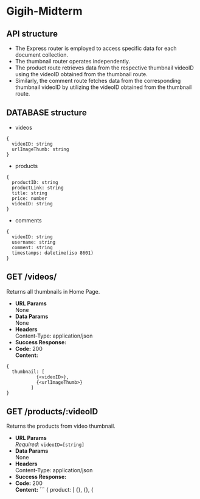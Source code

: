 # Gigih-Midterm

## API structure
- The Express router is employed to access specific data for each document collection.
- The thumbnail router operates independently.
- The product route retrieves data from the respective thumbnail videoID using the videoID obtained from the thumbnail  route.
- Similarly, the comment route fetches data from the corresponding thumbnail videoID by utilizing the videoID obtained from the thumbnail route.

## DATABASE structure
* videos
```
{
  videoID: string
  urlImageThumb: string
}
```
* products
```
{
  productID: string
  productLink: string
  title: string
  price: number
  videoID: string
}
```
* comments
```
{
  videoID: string
  username: string
  comment: string
  timestamps: datetime(iso 8601)
}
```
**GET /videos/**
----
  Returns all thumbnails in Home Page.
* **URL Params**  
  None
* **Data Params**  
  None
* **Headers**  
  Content-Type: application/json  
* **Success Response:**  
* **Code:** 200  
  **Content:**  
```
{
  thumbnail: [
           {<videoID>},
           {<urlImageThumb>}
         ]
}
```
**GET /products/:videoID**
----
  Returns the products from video thumbnail.
* **URL Params**  
  *Required:* `videoID=[string]`
* **Data Params**  
  None
* **Headers**  
  Content-Type: application/json  
* **Success Response:** 
* **Code:** 200  
  **Content:**  ```
{
  product: [
            {<productID>},
            {<productLink>},
            {<title>},
            {<price>},
            {<videoID>}
         ]
}
``` 
* **Error Response:**  
  * **Code:** 404  
  **Content:** `{ error : "Thumbnail not found" }`  
  OR  
  * **Code:** 500  
  **Content:** `{ error : error : "Internal Server Error" }`
  
**GET /comment/:videoID**
----
  Returns the comments from video thumbnail.
* **URL Params**  
  *Required:* `videoID=[string]`
* **Data Params**  
  None
* **Headers**  
  Content-Type: application/json  
* **Success Response:** 
* **Code:** 200  
  **Content:**  ```
{
  product: [
           {<videoID>},
           {<username>},
		   {<comment>},
		   {<timestamp>}
         ]
}
``` 
* **Error Response:**  
  * **Code:** 404  
  **Content:** `{ error : "Thumbnail not found" }`  
  OR  
  * **Code:** 500  
  **Content:** `{ error : error : "Internal Server Error" }`
  
  
  **POST /videos/add**
----
  Add a new thumbnail to homepage.
* **URL Params**  
  None
* **Headers**  
  Content-Type: application/json  
* **Data Params**  
```
  {
    videoID: string,
    urlImageThumb: string
  }
```
* **Success Response:**  
* **Code:** 200  
  **Content:**  ```
  {
    videoID: string,
    urlImageThumb: string
  }
``` 
* **Error Response:**  
* **Code:** 500  
**Content:** `{ error : error : "Failed to save Thumbnail" }`
  
  
**POST /products/add**
----
  Add a new product to video details.
* **URL Params**  
  None
* **Headers**  
  Content-Type: application/json  
* **Data Params**  
```
  {
  productID: string
  productLink: string
  title: string
  price: number
  videoID: string
  }
```
* **Success Response:**  
* **Code:** 200  
  **Content:**  ```
  {
  productID: string
  productLink: string
  title: string
  price: number
  videoID: string
  }
``` 
* **Error Response:**  
* **Code:** 500  
**Content:** `{ error : error : "Failed to save Product" }`


**POST /comments/add**
----
  Add a new comments to product.
* **URL Params**  
  None
* **Headers**  
  Content-Type: application/json  
* **Data Params**  
```
  {
  videoID: string
  username: string
  comment: string
  }
```
* **Success Response:**  
* **Code:** 200  
  **Content:**  ```
  {
  videoID: string
  username: string
  comment: string
  timestamps: datetime(iso 8601)
  }
``` 
* **Error Response:**  
* **Code:** 500  
**Content:** `{ error : error : "Failed to save Product" }`

## How to run in local
### required module:
```
dotenv
express
mongoose
```

### start the server with:
`npm start`

### Post to video thumbnail DataBase using postman:
`POST http://localhost:3000/videos/add`
with json body:
```
{
    "videoID": "0",
    "urlImageThumb":"url"
}
```

### Get video thumbnail data
`GET http://localhost:3000/videos/`

### Post to product DataBase using postman:
`POST http://localhost:3000/products/add`
with json body:
```
{
    "productID":"0", 
    "productLink":"someurl", 
    "title":"product title", 
    "price": 10000,
    "videoID: "0"
}
```

### Get product data
`GET http://localhost:3000/products/0`

### Post to comment DataBase using postman:
`POST http://localhost:3000/comments/add`
with json body:
```
{
    "username":"Name",
    "comment":"comment fill",
    "videoID":"0"
}
```

### Get comment data
`GET http://localhost:3000/comment/0`